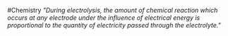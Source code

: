 #Chemistry 
 *"During electrolysis, the amount of chemical reaction which occurs at any electrode under the influence of electrical energy is proportional to the quantity of electricity passed through the electrolyte."*
 
